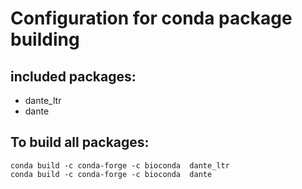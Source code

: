 # Configuration for conda package building
## included packages:
- dante_ltr
- dante 

## To build all packages:
```shell
conda build -c conda-forge -c bioconda  dante_ltr
conda build -c conda-forge -c bioconda  dante
```